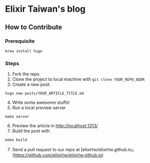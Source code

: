 # Elixir Taiwan's blog

## How to Contribute

### Prerequisite
```shell
brew install hugo
```

### Steps
1. Fork the repo
2. Clone the project to local machine with `git clone YOUR_REPO_ADDR`
3. Create a new post:
```shell
hugo new posts/YOUR_ARTICLE_TITLE.md
```
4. Write some awesome stuffs!
5. Run a local preview server
```shell
make server
```
6. Preview the article in [http://localhost:1313/](http://localhost:1313/)
6. Build the post with
```shell
make build
```
7. Send a pull request to our repo at [elixirtw/elixirtw.github.io」(https://github.com/elixirtw/elixirtw.github.io)
